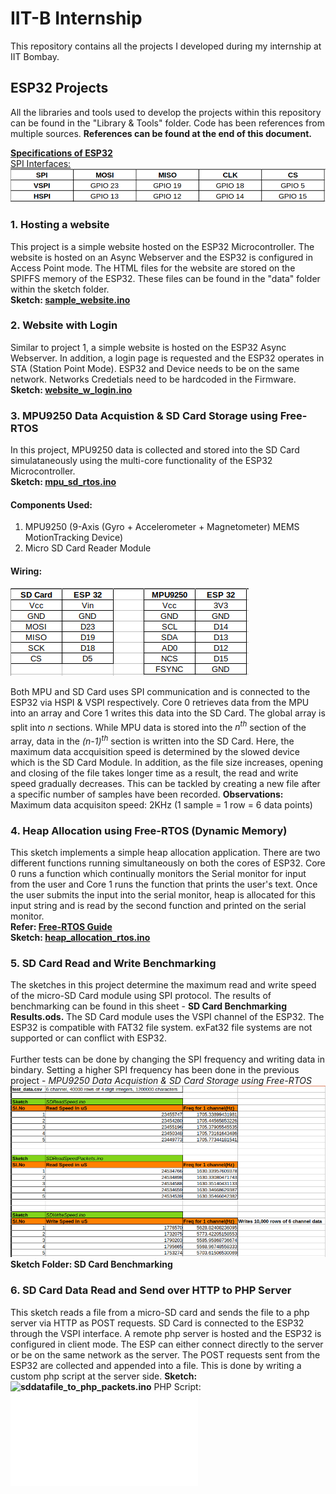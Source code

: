 # IIT-B Internship
This repository contains all the projects I developed during my internship at IIT Bombay. 

## ESP32 Projects
All the libraries and tools used to develop the projects within this repository can be found in the "Library & Tools" folder. Code has been references from multiple sources. **References can be found at the end of this document.**

<ins>**Specifications of ESP32**<ins/>
<br>SPI Interfaces:<br/>
![SPI Interfaces of ESP32](/MISC/SPI_Interfaces_ESP32.png)


### 1. Hosting a website
This project is a simple website hosted on the ESP32 Microcontroller. The website is hosted on an Async Webserver and the ESP32 is configured in Access Point mode. The HTML files for the website are stored on the SPIFFS memory of the ESP32. These files can be found in the "data" folder within the sketch folder.
<br>**Sketch: [sample_website.ino](/sample_website/sample_website.ino)**

### 2. Website with Login
Similar to project 1, a simple website is hosted on the ESP32 Async Webserver. In addition, a login page is requested and the ESP32 operates in STA (Station Point Mode). ESP32 and Device needs to be on the same network. Networks Credetials need to be hardcoded in the Firmware.
<br>**Sketch: [website_w_login.ino](/website_w_login/website_w_login.ino)**
  

### 3. MPU9250 Data Acquistion & SD Card Storage using Free-RTOS
In this project, MPU9250 data is collected and stored into the SD Card simulataneously using the multi-core functionality of the ESP32 Microcontroller.
<br>**Sketch: [mpu_sd_rtos.ino](/mpu_sd_rtos/mpu_sd_rtos.ino)**

#### Components Used:
1. MPU9250 (9-Axis (Gyro + Accelerometer + Magnetometer) MEMS MotionTracking Device)
2. Micro SD Card Reader Module

#### Wiring:
![MPU and SD Card Wiring](/MISC/mpu_sd_wiring.png)

Both MPU and SD Card uses SPI communication and is connected to the ESP32 via HSPI & VSPI respectively. Core 0 retrieves data from the MPU into an array and Core 1 writes this data into the SD Card. The global array is split into _n_ sections. While MPU data is stored into the _n<sup>th<sup/>_ section of the array, data in the _(n-1)<sup>th<sup/>_ section is written into the SD Card. Here, the maximum data accquisition speed is determined by the slowed device which is the SD Card Module. In addition, as the file size increases, opening and closing of the file takes longer time as a result, the read and write speed gradually decreases. This can be tackled by creating a new file after a specific number of samples have been recorded.
**Observations:** Maximum data acquisiton speed: 2KHz (1 sample = 1 row = 6 data points)
  
  
### 4. Heap Allocation using Free-RTOS (Dynamic Memory)
This sketch implements a simple heap allocation application. There are two different functions running simultaneously on both the cores of ESP32. Core 0 runs a function which continually monitors the Serial monitor for input from the user and Core 1 runs the function that prints the user's text. Once the user submits the input into the serial monitor, heap is allocated for this input string and is read by the second function and printed on the serial monitor. 
<br>**Refer: [Free-RTOS Guide](https://www.freertos.org/fr-content-src/uploads/2018/07/161204_Mastering_the_FreeRTOS_Real_Time_Kernel-A_Hands-On_Tutorial_Guide.pdf)**
<br>**Sketch: [heap_allocation_rtos.ino](/heap_allocation_rtos/heap_allocation_rtos.ino)**
  
### 5. SD Card Read and Write Benchmarking
The sketches in this project determine the maximum read and write speed of the micro-SD Card module using SPI protocol. The results of benchmarking can be found in this sheet - **SD Card Benchmarking Results.ods.** The SD Card module uses the VSPI channel of the ESP32. The ESP32 is compatible with FAT32 file system. exFat32 file systems are not supported or can conflict with ESP32.<br/>
<br>Further tests can be done by changing the SPI frequency and writing data in bindary. Setting a higher SPI frequency has been done in the previous project - _MPU9250 Data Acquistion & SD Card Storage using Free-RTOS_
![SD Card Benchmarking Results](/MISC/SD_BENCH_RESULTS.png)
<br>**Sketch Folder: SD Card Benchmarking**

### 6. SD Card Data Read and Send over HTTP to PHP Server
This sketch reads a file from a micro-SD card and sends the file to a php server via HTTP as POST requests. SD Card is connected to the ESP32 through the VSPI interface. A remote php server is hosted and the ESP32 is configured in client mode. The ESP can either connect directly to the server or be on the same network as the server. The POST requests sent from the ESP32 are collected and appended into a file. This is done by writing a custom php script at the server side.
**Sketch:![sddatafile_to_php_packets.ino](sddatafile_to_php_packets/sddatafile_to_php_packets.ino)**
PHP Script: ![espdata_sdcard.php](php_scripts/espdata_sdcard.php)
